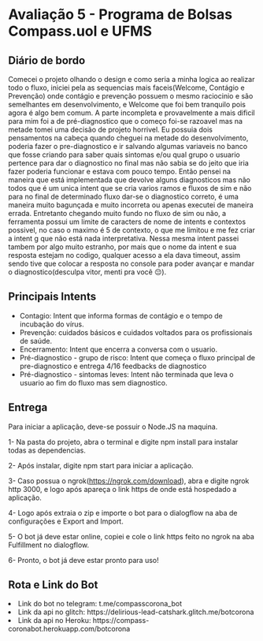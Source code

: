 # Avaliação 5 - Programa de Bolsas Compass.uol e UFMS

## Diário de bordo
Comecei o projeto olhando o design e como seria a minha logica ao realizar todo o fluxo, iniciei pela as sequencias mais faceis(Welcome, Contágio e Prevenção) onde contágio e prevenção possuem o mesmo raciocinio e são semelhantes em desenvolvimento, e Welcome que foi bem tranquilo pois agora é algo bem comum. A parte incompleta e provavelmente a mais dificil para mim foi a de pré-diagnostico que o começo foi-se razoavel mas na metade tomei uma decisão de projeto horrivel. Eu possuia dois pensamentos na cabeça quando cheguei na metade do desenvolvimento, poderia fazer o pre-diagnostico e ir salvando algumas variaveis no banco que fosse criando para saber quais sintomas e/ou qual grupo o usuario pertence para dar o diagnostico no final mas não sabia se do jeito que iria fazer poderia funcionar e estava com pouco tempo. Então pensei na maneira que está implementada que devolve alguns diagnosticos mas não todos que é um unica intent que se cria varios ramos e fluxos de sim e não para no final de determinado fluxo dar-se o diagnostico correto, é uma maneira muito bagunçada e muito incorreta ou apenas executei de maneira errada. Entretanto chegando muito fundo no fluxo de sim ou não, a ferramenta possui um limite de caracters de nome de intents e contextos possivel, no caso o maximo é 5 de contexto, o que me limitou e me fez criar a intent g que não está nada interpretativa. Nessa mesma intent passei tambem por algo muito estranho, por mais que o nome da intent e sua resposta estejam no codigo, qualquer acesso a ela dava timeout, assim sendo tive que colocar a resposta no console para poder avançar e mandar o diagnostico(desculpa vitor, menti pra você 😔).

## Principais Intents
- Contagio: Intent que informa formas de contágio e o tempo de incubação do vírus.
- Prevenção: cuidados básicos e cuidados voltados para os profissionais de saúde.
- Encerramento: Intent que encerra a conversa com o usuario.
- Pré-diagnostico - grupo de risco: Intent que começa o fluxo principal de pre-diagnostico e entrega 4/16 feedbacks de diagnostico
- Pré-diagnostico - sintomas leves: Intent não terminada que leva o usuario ao fim do fluxo mas sem diagnostico.

## Entrega
Para iniciar a aplicação, deve-se possuir o Node.JS na maquina.

1- Na pasta do projeto, abra o terminal e digite npm install para instalar todas as dependencias.

2- Após instalar, digite npm start para iniciar a aplicação.

3- Caso possua o ngrok(https://ngrok.com/download), abra e digite ngrok http 3000, e logo após apareça o link https de onde está hospedado a aplicação.

4- Logo após extraia o zip e importe o bot para o dialogflow na aba de configurações e Export and Import.

5- O bot já deve estar online, copiei e cole o link https feito no ngrok na aba Fulfillment no dialogflow.

6- Pronto, o bot já deve estar pronto para uso!

## Rota e Link do Bot
<li>Link do bot no telegram: t.me/compasscorona_bot
<li>Link da api no glitch: https://delirious-lead-catshark.glitch.me/botcorona 
<li>Link da api no Heroku: https://compass-coronabot.herokuapp.com/botcorona